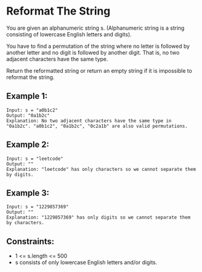 # Reformat The String

You are given an alphanumeric string s. (Alphanumeric string is a string consisting of lowercase English letters and digits).

You have to find a permutation of the string where no letter is followed by another letter and no digit is followed by another digit. That is, no two adjacent characters have the same type.

Return the reformatted string or return an empty string if it is impossible to reformat the string.

## Example 1:

```
Input: s = "a0b1c2"
Output: "0a1b2c"
Explanation: No two adjacent characters have the same type in "0a1b2c". "a0b1c2", "0a1b2c", "0c2a1b" are also valid permutations.
```

## Example 2:

```
Input: s = "leetcode"
Output: ""
Explanation: "leetcode" has only characters so we cannot separate them by digits.
```

## Example 3:

```
Input: s = "1229857369"
Output: ""
Explanation: "1229857369" has only digits so we cannot separate them by characters.
```

## Constraints:

- 1 <= s.length <= 500
- s consists of only lowercase English letters and/or digits.
